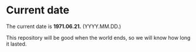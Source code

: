 # Current date

The current date is **1971.06.21.** (YYYY.MM.DD.)

This repository will be good when the world ends, so we will know how long it lasted.